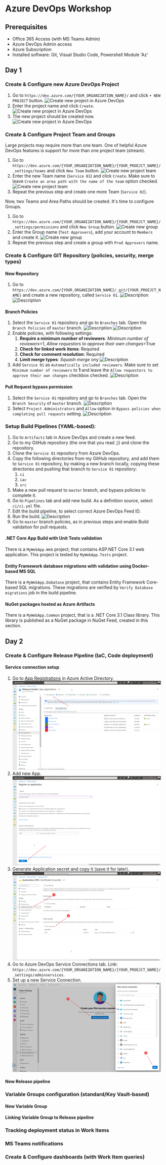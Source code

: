 # Azure DevOps Workshop

## Prerequisites
* Office 365 Access (with MS Teams Admin)
* Azure DevOps Admin access
* Azure Subscription
* Installed software: Git, Visual Studio Code, Powershell Module 'Az'

## Day 1

### Create & Configure new Azure DevOps Project

1. Go to `https://dev.azure.com/{YOUR_ORGANIZATION_NAME}/` and click `+ NEW PROJECT` button.
![Create new project in Azure DevOps](/images/6ymNTmtEKt.png)
1. Enter the project name and click `Create`.
![Create new project in Azure DevOps](/images/dtBc4o7F0j.png)
1. The new project should be created now.
![Create new project in Azure DevOps](/images/chrome_cAriUhCSHD.png)

### Create & Configure Project Team and Groups

Large projects may require more than one team. One of helpful Azure DevOps features is support for more than one project team (stream).

1. Go to `https://dev.azure.com/{YOUR_ORGANIZATION_NAME}/{YOUR_PROEJCT_NAME}/_settings/teams` and click `New Team` button.
![Create new project team](/images/mY7DYaBSvv.png)
1. Enter the new Team name (`Service 01`) and click `Create`. Make sure to leave `Create an area path with the name of the team` option checked.
![Create new project team](/images/kQVX09idzc.png)
1. Repeat the previous step and create one more Team (`Service 02`).

Now, two Teams and Area Paths should be created. It's time to configure Groups.

1. Go to `https://dev.azure.com/{YOUR_ORGANIZATION_NAME}/{YOUR_PROEJCT_NAME}/_settings/permissions` and click `New Group` button.
![Create new group](/images/Nv5uosz9OQ.png)
1. Enter the Group name (`Test Approvers`), add your account to `Members` and create it.
![Create new group](/images/7exd9Q9you.png)
1. Repeat the previous step and create a group with `Prod Approvers` name.

### Create & Configure GIT Repository (policies, security, merge types)

#### New Repository

1. Go to `https://dev.azure.com/{YOUR_ORGANIZATION_NAME}/_git/{YOUR_PROEJCT_NAME}` and create a new repository, called `Service 01`.
![Description](/images/BrEfgeDnt2.png)
![Description](/images/Ipn3tzJ8vU.png)

#### Branch Policies
1. Select the `Service 01` repository and go to `Branches` tab. Open the `Branch Policies` of `master` branch.
![Description](/images/KHeeKx3BT3.png)
![Description](/images/mIxklbpUNG.png)
1. Enable policies, with following settings:
    1. **Require a minimum number of reviewers**: *Minimum number of reviewers*=1, *Allow requestors to approve their own changes*=True
    1. **Check for linked work items**: Required
    1. **Check for comment resolution**: Required
    1. **Limit merge types**: *Squash merge* ony
![Description](/images/J3477CgEGX.png)
1. Add `Service 01` as `Automatically included reviewers`. Make sure to set `Minimum number of reviewers` to **1** and leave the `Allow requestors to approve their own changes` checkbox checked.
![Description](/images/Y2ne7f5Gsb.png)

#### Pull Request bypass permission
1. Select the `Service 01` repository and go to `Branches` tab. Open the `Branch Security` of `master` branch.
![Description](/images/1IRZHCGFvQ.png)
1. Select `Project Administrators` and `Allow` option in `Bypass policies when completing pull requests` setting.
![Description](/images/qYfJ8kV9XJ.png)

### Setup Build Pipelines (YAML-based):

1. Go to `Artifacts` tab in Azure DevOps and create a new feed.
1. Go to my GitHub repository (the one that you read ;)) and clone the repository.
1. Clone the `Service 01` repository from Azure DevOps.
1. Copy the following directories from my GitHub repository, and add them to `Service 01` repository, by making a new branch locally, copying these directories and pushing that branch to `Service 01` repository:
    1. `ci`
    1. `iac`
    1. `src`
1. Make a new pull request to `master` branch, and bypass policies to complete it.
1. Go to `Pipelines` tab and add new build. As a definition source, select `ci/ci.yml` file.
1. Edit the build pipeline, to select correct Azure DevOps Feed ID.
1. Run the build.
![Description](/images/chrome_OvxFMuUfeR.png)
1. Go to `master` branch policies, as in previous steps and enable Build validation for pull requests.

#### .NET Core App Build with Unit Tests validation

There is a `MyWebApp.Web` project, that contains ASP.NET Core 3.1 web application. This project is tested by `MyWebApp.Tests` project.

#### Entity Framework database migrations with validation using Docker-based MS SQL

There is a `MyWebApp.Dabatase` project, that contains Entity Framework Core-based SQL migrations. These migrations are verified by `Verify Database migrations` job in the build pipeline.

#### NuGet packages hosted as Azure Artifacts

There is a `MyWebApp.Common` project, that is a .NET Core 3.1 Class library. This library is published as a NuGet package in NuGet Feed, created in this section.

## Day 2

### Create & Configure Release Pipeline (IaC, Code deployment)

#### Service connection setup

1. Go to [App Registrations](https://portal.azure.com/#blade/Microsoft_AAD_IAM/ActiveDirectoryMenuBlade/RegisteredApps) in Azure Active Directory.
![Description](/images/zWTuEjSIjY.png)
1. Add new App.
![Description](/images/84gzYAwtqb.png)
1. Generate Application secret and copy it (save it for later).
![Description](/images/9oDzQ3jr5k.png)
1. Go to Azure DevOps Service Connections tab. Link: `https://dev.azure.com/{YOUR_ORGANIZATION_NAME}/{YOUR_PROEJCT_NAME}/_settings/adminservices`.
1. Set up a new Service Connection.
![Description](/images/0PhChfiXJU.png)

#### New Release pipeline

### Variable Groups configuration (standard/Key Vault-based)

#### New Variable Group

#### Linking Variable Group to Release pipeline

### Tracking deployment status in Work Items

### MS Teams notifications

### Create & Configure dashboards (with Work Item queries)
